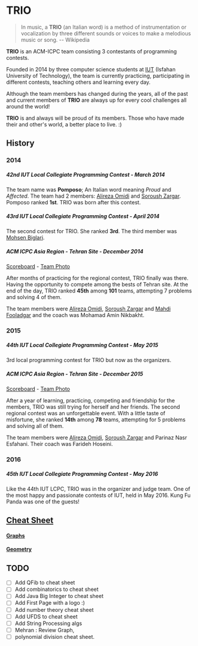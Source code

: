 # TRIO

> In music, a **TRIO** (an Italian word) is a method of instrumentation or vocalization by three different sounds or voices to make a melodious music or song. -- Wikipedia

**TRIO** is an ACM-ICPC team consisting 3 contestants of programming contests.

Founded in 2014 by three computer science students at [IUT](http://iut.ac.ir) (Isfahan University of Technology), the team is currently practicing, participating in different contests, teaching others and learning every day.

Although the team members has changed during the years, all of the past and current members of **TRIO** are always up for every cool challenges all around the world!

**TRIO** is and always will be proud of its members. Those who have made their and other's world, a better place to live. :)


## History

### 2014

##### 42nd IUT Local Collegiate Programming Contest - March 2014
The team name was **Pomposo**; An Italian word meaning *Proud* and *Affected*. The team had 2 members: [Alireza Omidi](https://github.com/alirezaomidi) and [Soroush Zargar](https://github.com/soroushzargar). Pomposo ranked **1st**. TRIO was born after this contest.

##### 43rd IUT Local Collegiate Programming Contest - April 2014
The second contest for TRIO. She ranked **3rd**. The third member was [Mohsen Biglari](https://github.com/mohsenbiglari).


##### ACM ICPC Asia Region - Tehran Site - December 2014
[Scoreboard](http://icpc.sharif.edu/acmicpc14/scoreboard/) -
[Team Photo](http://icpc.sharif.edu/acmicpc14/photos/Teams/target58.html)

After months of practicing for the regional contest, TRIO finally was there. Having the opportunity to compete among the bests of Tehran site. At the end of the day, TRIO ranked **45th** among **101** teams, attempting 7 problems and solving 4 of them.

The team members were [Alireza Omidi](https://github.com/alirezaomidi), [Soroush Zargar](https://github.com/soroushzargar) and [Mahdi Fooladgar](https://github.com/professormahi) and the coach was Mohamad Amin Nikbakht.

### 2015

##### 44th IUT Local Collegiate Programming Contest - May 2015
3rd local programming contest for TRIO but now as the organizers.

##### ACM ICPC Asia Region - Tehran Site - December 2015
[Scoreboard](http://icpc.sharif.edu/acmicpc15/scoreboard/) -
[Team Photo](http://archive.acmwiki.ir/2015/photos/Teams/target59.html)

After a year of learning, practicing, competing and friendship for the members, TRIO was still trying for herself and her friends. The second regional contest was an unforgettable event. With a little taste of misfortune, she ranked **14th** among **78** teams, attempting for 5 problems and solving all of them.

The team members were [Alireza Omidi](https://github.com/alirezaomidi), [Soroush Zargar](https://github.com/soroushzargar) and Parinaz Nasr Esfahani. Their coach was Farideh Hoseini.

### 2016

##### 45th IUT Local Collegiate Programming Contest - May 2016
Like the 44th IUT LCPC, TRIO was in the organizer and judge team. One of the most happy and passionate contests of IUT, held in May 2016. Kung Fu Panda was one of the guests!


## [Cheat Sheet](cheat-sheet)

#### [Graphs](cheat-sheet/graph)

#### [Geometry](cheat-sheet/geometry)


## TODO

- [ ] Add QFib to cheat sheet
- [ ] Add combinatorics to cheat sheet
- [ ] Add Java Big Integer to cheat sheet
- [ ] Add First Page with a logo :)
- [ ] Add number theory cheat sheet
- [ ] Add UFDS to cheat sheet
- [ ] Add String Processing algs
- [ ] Mehran : Review Graph,
- [ ] polynomial division cheat sheet.
